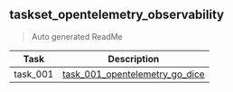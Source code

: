 ## taskset_opentelemetry_observability

> Auto generated ReadMe

| Task     | Description                                                                                          |
|----------|------------------------------------------------------------------------------------------------------|
| task_001 | [task_001_opentelemetry_go_dice](taskset_opentelemetry_observability/task_001_opentelemetry_go_dice) |

